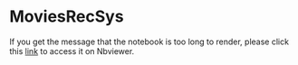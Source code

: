# MoviesRecSys

If you get the message that the notebook is too long to render, please click this [link](https://nbviewer.org/github/Anwesha227/MoviesRecSys/blob/main/MovieRecSys.ipynb) to access it on Nbviewer.


